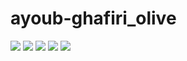 # ayoub-ghafiri_olive
![](/figma/D1.png) 
![](/figma/D2.png)
![](/figma/D3.png)
![](/figma/D4.png)
![](/figma/D5.png)
